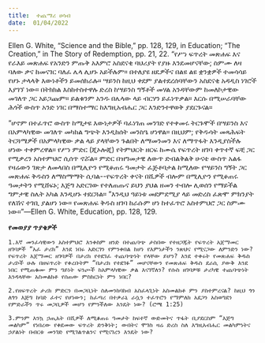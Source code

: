 ```yaml
---
title:  ተጨማሪ ሀሳብ
date:  01/04/2022
---
```


Ellen G. White, “Science and the Bible,” pp. 128,  129, in Education; “The Creation,” in The Story of Redemption, pp. 21, 22. “የሥነ ፍጥረት መጽሐፍ እና የራእይ መጽሐፍ የአንድን ምጡቅ አእምሮ አስደናቂ ባህሪያት የያዙ እንደመሆናቸው; ስምሙ ለዛ ባለው ቃና ከመናገር ባለፈ ሌላ ሊሆኑ አይችሉም። በተለያዩ ዘዴዎችና በልዩ ልዩ ቋንቋዎች ተመሳሳይ የሆኑ ታላላቅ እውነቶችን ይመሰክራሉ። ሣይንስ ከዚህ ቀደም ያልተደረሰባቸውን አስደናቂ አዳዲስ ነገሮች እያገኘ ነው። በትክክል እስከተስተዋሉ ድረስ ከሣይንስ ግኝቶች መሃል አንዳቸውም ከመለኮታዊው መገለጥ ጋር አይጋጩም። ይልቁንም አንዱ በሌላው ላይ ብርሃን ይፈነጥቃል። እርሱ በሚሠራባቸው ሕጎች ውስጥ አንድ ነገር በማስተማር ከእግዚአብሔር ጋር እንድንተዋወቅ ያደርጉናል።

“ሆኖም በተፈጥሮ ውስጥ ከሚታዩ እውነታዎች ባፈነገጠ መንገድ የተቀመሩ ትርጉሞች በሣይንስ እና በአምላካዊው መገለጥ መካከል ግጭት እንዲከሰት መንስዔ ሆነዋል። በዚህም; የቅዱሳት መጻሕፍት ትርጓሜዎች በአምላካዊው ቃል ላይ ያላቸውን ጉልበት ለማመንመን እና ለማጥፋት እንዲያስችሉ ሆነው ተቀምረዋል። የሥነ ምድር (ጂኦሎጂ) የትምህርት ዘርፍ ከሙሴ የፍጥረት ዘገባ ቀጥተኛ ፍቺ ጋር የሚቃረን አስተምህሮ ሲሰጥ ኖሯል። ምድር በዝግመታዊ ለውጥ ድብልቅልቅ ሁናቴ ውስጥ አልፋ የዛሬውን ገጽታ ለመላበስ በሚሊዮን የሚቆጠሩ ዓመታት ፈጅቶባታል ከሚለው የሣይንስ ግኝት ጋር መጽሐፍ  ቅዱስን ለማስማማት ሲባል--የፍጥረት ቀናት በሺዎች ብሎም በሚሊዮን የሚቆጠሩ ዓመታትን የሚሸፍኑ; እጅግ አድርገው የተለጠጡና ይህን ያህል ዘመን ተብሎ ሊወሰን የማይችል ግምታዊ ስሌት አካል እንዲሆኑ ተደርጓል። “እንዲህ ዓይነቱ መደምደሚያ ላይ መድረስ ፈጽሞ ምክንያት የለሽና ተገቢ ያልሆነ ነው። የመጽሐፍ ቅዱስ ዘገባ ከራሱም ሆነ ከተፈጥሮ አስተምህሮ ጋር ስምሙ ነው።”—Ellen G. White, Education, pp. 128, 129.

**የመወያያ ጥያቄዎች**

`1.እኛ መንፈሳዊውን አስተምህሮ እንቀስም ዘንድ በተጨባጭ ታስበው የተዘጋጁት የፍጥረት አጀማመር ዘገባዎች “አፈ ታሪክ” እንደ ነበሩ አድርገን የምንቀበል ከሆነ የእምነታችን ንጽህና የሚናጋው ለምንድን ነው? የፍጥረት አጀማመር ዘገባዎች በታሪክ የተደገፈ ተጨባጭነት የላቸው ይሆን? እንደ ተቀሩት የመጽሐፍ ቅዱስ ታሪኮች ሁሉ በዘፍጥረት የቀረቡትም “በታሪክ የተደገፉ” መሆናቸውን የመጽሐፍ ቅዱስ ደራሲ ያውቅ እንደ ነበር የሚጠቁሙ ምን ዓይነት ፍንጮች ከአምላካዊው ቃል እናገኛለን? የሱስ ዘገባዎቹ ታሪካዊ ተጨባጭነት እንዳላቸው አስመልክቶ የሰጠው ምስክርነት ምን ነበር?`

`2.የዘፍጥረት ታሪክ ምድርን በመጋቢነት ስለመንከባከብ አስፈላጊነት አስመልክቶ ምን ያስተምረናል? ከዚህ ጎን ለጎን እጅግ ከባድ ፈተና የሆነውን; ከፈጣሪ በተቃራኒ ራሷን ተፈጥሮን የማምለክ አደጋን አስወግደን የምድራችን ጥሩ መጋቢዎች መሆን የምንችለው እንዴት ነው? (ሮሜ 1:25)`

`3.ምንም እንኳ ኃጢአት በሺዎች ለሚቆጠሩ ዓመታት ከፍተኛ ውድመትና ጥፋት ቢያደርስም “እጅግ መልካም” የነበረው የቀደመው ፍጥረት ድንቅነት; ውበትና ሞገስ ዛሬ ድረስ ስለ እግዚአብሔር መልካምነትና ኃያልነት በብርቱ መንገድ የሚገልጥልንና የሚናገረን እንዴት ነው?`